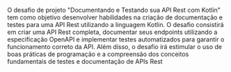 O desafio de projeto "Documentando e Testando sua API Rest com Kotlin" tem como objetivo desenvolver habilidades na criação de documentação e testes para uma API Rest utilizando a linguagem Kotlin. O desafio consistirá em criar uma API Rest completa, documentar seus endpoints utilizando a especificação OpenAPI e implementar testes automatizados para garantir o funcionamento correto da API. Além disso, o desafio irá estimular o uso de boas práticas de programação e a compreensão dos conceitos fundamentais de testes e documentação de APIs Rest
